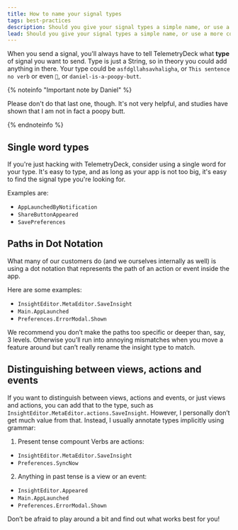 ```yaml
---
title: How to name your signal types
tags: best-practices
description: Should you give your signal types a simple name, or use a more complex naming scheme? We'll help you decide.
lead: Should you give your signal types a simple name, or use a more complex naming scheme? We'll help you decide.
---
```


When you send a signal, you'll always have to tell TelemetryDeck what **type** of signal you want to send. Type is just a
String, so in theory you could add anything in there. Your type could be `asfdgllahsavhaligha`, or `This sentence no verb` or even `🤖`, or
`daniel-is-a-poopy-butt`.

{% noteinfo "Important note by Daniel" %}

Please don't do that last one, though. It's not very helpful, and studies have shown that I am not in fact a poopy butt.

{% endnoteinfo %}

## Single word types

If you're just hacking with TelemetryDeck, consider using a single word for your type. It's easy to type, and as long as your app is not too big, it's easy to find the signal type you're looking for.

Examples are:

- `AppLaunchedByNotification`
- `ShareButtonAppeared`
- `SavePreferences`

## Paths in Dot Notation

What many of our customers do (and we ourselves internally as well) is using a dot notation that represents the path of an action or event inside the app.

Here are some examples:

- `InsightEditor.MetaEditor.SaveInsight`
- `Main.AppLaunched`
- `Preferences.ErrorModal.Shown`

We recommend you don’t make the paths too specific or deeper than, say, 3 levels. Otherwise you’ll run into annoying mismatches when you move a feature around but can’t really rename the insight type to match.

## Distinguishing between views, actions and events

If you want to distinguish between views, actions and events, or just views and actions, you can add that to the type, such as `InsightEditor.MetaEditor.actions.SaveInsight`. However, I personally don’t get much value from that. Instead, I usually annotate types implicitly using grammar:

1. Present tense compount Verbs are actions:

- `InsightEditor.MetaEditor.SaveInsight`
- `Preferences.SyncNow`

2. Anything in past tense is a view or an event:

- `InsightEditor.Appeared`
- `Main.AppLaunched`
- `Preferences.ErrorModal.Shown`

Don’t be afraid to play around a bit and find out what works best for you!
